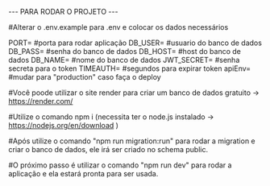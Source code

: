 --- PARA RODAR O PROJETO ---

#Alterar o .env.example para .env e colocar os dados necessários

PORT= #porta para rodar aplicação
DB_USER= #usuario do banco de dados
DB_PASS= #senha do banco de dados
DB_HOST= #host do banco de dados
DB_NAME= #nome do banco de dados
JWT_SECRET= #senha secreta para o token
TIMEAUTH= #segundos para expirar token
apiEnv= #mudar para "production" caso faça o deploy

#Você poode utilizar o site render para criar um banco de dados gratuito -> https://render.com/

#Utilize o comando npm i (necessita ter o node.js instalado -> https://nodejs.org/en/download )

#Após utilize o comando "npm run migration:run" para rodar a migration e criar o banco de dados, ele irá ser criado no schema public.

#O próximo passo é utilizar o comando "npm run dev" para rodar a aplicação e ela estará pronta para ser usada.

